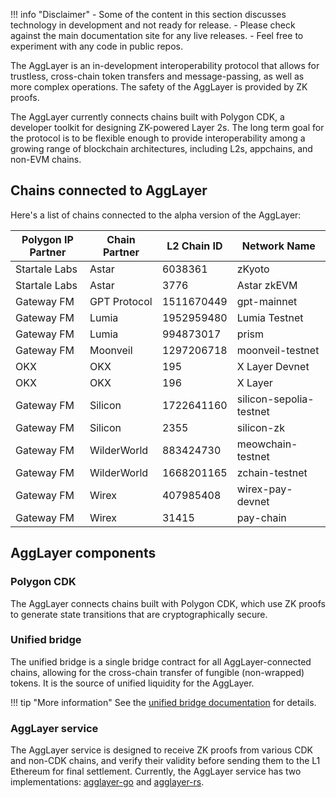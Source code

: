 !!! info "Disclaimer"
    - Some of the content in this section discusses technology in development and not ready for release.
    - Please check against the main documentation site for any live releases.
    - Feel free to experiment with any code in public repos.

The AggLayer is an in-development interoperability protocol that allows for trustless, cross-chain token transfers and message-passing, as well as more complex operations. The safety of the AggLayer is provided by ZK proofs. 

The AggLayer currently connects chains built with Polygon CDK, a developer toolkit for designing ZK-powered Layer 2s. The long term goal for the protocol is to be flexible enough to provide interoperability among a growing range of blockchain architectures, including L2s, appchains, and non-EVM chains.

## Chains connected to AggLayer

Here's a list of chains connected to the alpha version of the AggLayer:


| Polygon IP Partner | Chain Partner | L2 Chain ID | Network Name            |
| ------------------ | ------------- | ----------- | ----------------------- |
| Startale Labs      | Astar         | 6038361     | zKyoto                  |
| Startale Labs      | Astar         | 3776        | Astar zkEVM             |
| Gateway FM         | GPT Protocol  | 1511670449  | gpt-mainnet             |
| Gateway FM         | Lumia         | 1952959480  | Lumia Testnet           |
| Gateway FM         | Lumia         | 994873017   | prism                   |
| Gateway FM         | Moonveil      | 1297206718  | moonveil-testnet        |
| OKX                | OKX           | 195         | X Layer Devnet          |
| OKX                | OKX           | 196         | X Layer                 |
| Gateway FM         | Silicon       | 1722641160  | silicon-sepolia-testnet |
| Gateway FM         | Silicon       | 2355        | silicon-zk              |
| Gateway FM         | WilderWorld   | 883424730   | meowchain-testnet       |
| Gateway FM         | WilderWorld   | 1668201165  | zchain-testnet          |
| Gateway FM         | Wirex         | 407985408   | wirex-pay-devnet        |
| Gateway FM         | Wirex         | 31415       | pay-chain               |


## AggLayer components

### Polygon CDK

The AggLayer connects chains built with Polygon CDK, which use ZK proofs to generate state transitions that are cryptographically secure. 

### Unified bridge

The unified bridge is a single bridge contract for all AggLayer-connected chains, allowing for the cross-chain transfer of fungible (non-wrapped) tokens. It is the source of unified liquidity for the AggLayer. 

!!! tip "More information"
    See the [unified bridge documentation](unified-bridge.md) for details. 

### AggLayer service

The AggLayer service is designed to receive ZK proofs from various CDK and non-CDK chains, and verify their validity before sending them to the L1 Ethereum for final settlement. Currently, the AggLayer service has two implementations: [agglayer-go](agglayer-go.md) and [agglayer-rs](agglayer-rs.md).
